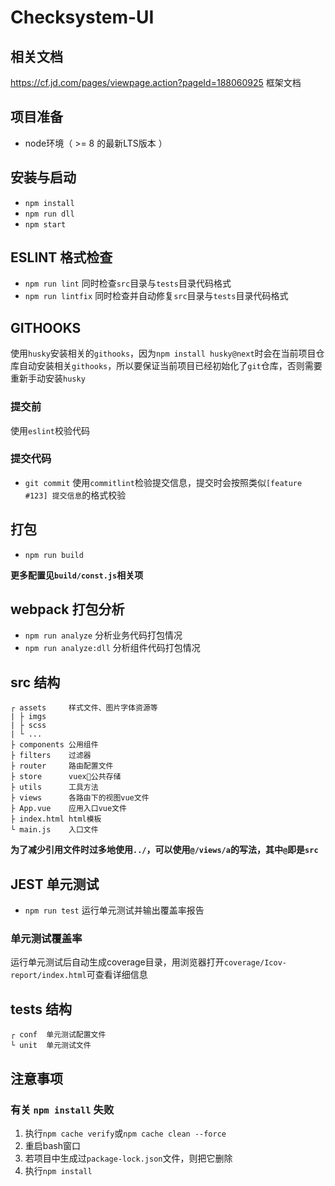 # Checksystem-UI

## 相关文档
https://cf.jd.com/pages/viewpage.action?pageId=188060925   框架文档

## 项目准备
- node环境（ >= 8 的最新LTS版本 ）

## 安装与启动
- `npm install`
- `npm run dll`
- `npm start`

## ESLINT 格式检查
- `npm run lint`
同时检查`src`目录与`tests`目录代码格式
- `npm run lintfix`
同时检查并自动修复`src`目录与`tests`目录代码格式

## GITHOOKS
使用`husky`安装相关的`githooks`，因为`npm install husky@next`时会在当前项目仓库自动安装相关`githooks`，所以要保证当前项目已经初始化了`git`仓库，否则需要重新手动安装`husky`

### 提交前
使用`eslint`校验代码

### 提交代码
- `git commit`
使用`commitlint`检验提交信息，提交时会按照类似`[feature #123] 提交信息`的格式校验

## 打包
- `npm run build`

**更多配置见`build/const.js`相关项**

## webpack 打包分析
- `npm run analyze`
分析业务代码打包情况
- `npm run analyze:dll`
分析组件代码打包情况

## src 结构

```
┌ assets     样式文件、图片字体资源等
| ├ imgs
| ├ scss
| └ ...
├ components 公用组件
├ filters    过滤器
├ router     路由配置文件
├ store      vuex公共存储
├ utils      工具方法
├ views      各路由下的视图vue文件
├ App.vue    应用入口vue文件
├ index.html html模板
└ main.js    入口文件
```

**为了减少引用文件时过多地使用`../`，可以使用`@/views/a`的写法，其中`@`即是`src`**

## JEST 单元测试
- `npm run test`
运行单元测试并输出覆盖率报告

### 单元测试覆盖率
运行单元测试后自动生成coverage目录，用浏览器打开`coverage/Icov-report/index.html`可查看详细信息

## tests 结构

```
┌ conf  单元测试配置文件
└ unit  单元测试文件
```


## 注意事项

### 有关 `npm install` 失败

1. 执行`npm cache verify`或`npm cache clean --force`
2. 重启bash窗口
3. 若项目中生成过`package-lock.json`文件，则把它删除
4. 执行`npm install`
